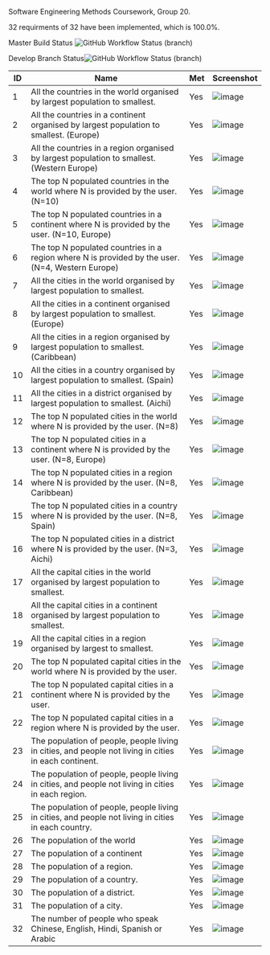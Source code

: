 Software Engineering Methods Coursework, Group 20.

32 requirments of 32 have been implemented, which is 100.0%.

Master Build Status ![GitHub Workflow Status (branch)](https://img.shields.io/github/actions/workflow/status/SEM-G20/coursework/main.yml?branch=master)

Develop Branch Status![GitHub Workflow Status (branch)](https://img.shields.io/github/actions/workflow/status/SEM-G20/coursework/main.yml?branch=develop)


| ID    | Name | Met  | Screenshot |
|-------|------|------|------------|
| 1     | All the countries in the world organised by largest population to smallest. | Yes | ![image](https://github.com/SEM-G20/Coursework/assets/157507841/f686a9b3-3b0f-4f7e-b128-12ec036fb5d0)|
| 2     | All the countries in a continent organised by largest population to smallest. (Europe) | Yes | ![image](https://github.com/SEM-G20/Coursework/assets/157507841/2c5e993a-abc4-4ecd-aa1b-1c4a6af281cb)|
| 3     | All the countries in a region organised by largest population to smallest. (Western Europe) | Yes | ![image](https://github.com/SEM-G20/Coursework/assets/157507841/f283138c-aff8-4ffb-9a28-9b4e1b6702a4)| 
| 4     | The top N populated countries in the world where N is provided by the user. (N=10) | Yes | ![image](https://github.com/SEM-G20/Coursework/assets/157507841/991c4298-e4fe-48bf-b220-e949482f4b03)| 
| 5     | The top N populated countries in a continent where N is provided by the user. (N=10, Europe) | Yes | ![image](https://github.com/SEM-G20/Coursework/assets/157507841/1203ae1e-0efe-4072-aaba-940c7c4b7995)| 
| 6     | The top N populated countries in a region where N is provided by the user. (N=4, Western Europe) | Yes | ![image](https://github.com/SEM-G20/Coursework/assets/157507841/17f923b2-4978-4a99-a96d-f5433b71e1f0)|
| 7     | All the cities in the world organised by largest population to smallest. | Yes | ![image](https://github.com/SEM-G20/Coursework/assets/157507841/fd4b1bc9-3347-441a-8ceb-a8ec45684bdc)|
| 8     | All the cities in a continent organised by largest population to smallest. (Europe) | Yes | ![image](https://github.com/SEM-G20/Coursework/assets/157507841/8316a9f9-255d-402a-98c4-2d8c93a4ed2b)|
| 9     | All the cities in a region organised by largest population to smallest. (Caribbean) | Yes | ![image](https://github.com/SEM-G20/Coursework/assets/157507841/5e17ee16-3322-4b32-981b-86ba2f348b85)|
| 10     | All the cities in a country organised by largest population to smallest. (Spain) | Yes | ![image](https://github.com/SEM-G20/Coursework/assets/157507841/804aee10-1014-4042-99be-1be77b2d9fb9)|
| 11     | All the cities in a district organised by largest population to smallest. (Aichi) | Yes | ![image](https://github.com/SEM-G20/Coursework/assets/157507841/03d421f2-d0f2-48bb-95ba-9a96a10a1619)|
| 12     | The top N populated cities in the world where N is provided by the user. (N=8) | Yes | ![image](https://github.com/SEM-G20/Coursework/assets/157507841/b30b703c-cf80-414f-b968-d28468975dc9)|
| 13     | The top N populated cities in a continent where N is provided by the user. (N=8, Europe) | Yes | ![image](https://github.com/SEM-G20/Coursework/assets/157507841/8141e278-c71c-4afc-b490-132e3136f6f9)|
| 14     | The top N populated cities in a region where N is provided by the user. (N=8, Caribbean)| Yes | ![image](https://github.com/SEM-G20/Coursework/assets/157507841/7c158318-0f4a-44b7-9659-5b87c08c2b4d)|
| 15     | The top N populated cities in a country where N is provided by the user. (N=8, Spain) | Yes | ![image](https://github.com/SEM-G20/Coursework/assets/157507841/39e7cbc0-8aff-441a-bd7a-eff479e7f9d4)|
| 16     | The top N populated cities in a district where N is provided by the user. (N=3, Aichi) | Yes | ![image](https://github.com/SEM-G20/Coursework/assets/157507841/3ac21114-3aac-4019-93fd-2dea0cdef667)|
| 17    | All the capital cities in the world organised by largest population to smallest. | Yes | ![image](https://github.com/SEM-G20/Coursework/assets/157507841/56680d6a-100e-4be5-a3ab-20d872e1f5d3)|
| 18    | All the capital cities in a continent organised by largest population to smallest. | Yes | ![image](https://github.com/SEM-G20/Coursework/assets/157507841/d0d13d29-7a69-4a79-9236-875879e65b73)|
| 19    | All the capital cities in a region organised by largest to smallest. | Yes | ![image](https://github.com/SEM-G20/Coursework/assets/157507841/c3d87b7b-ac57-4f3e-986c-73faa7dca09c)|
| 20    | The top N populated capital cities in the world where N is provided by the user. | Yes | ![image](https://github.com/SEM-G20/Coursework/assets/157507841/8f0948ce-dc00-4a3d-9abc-1085ddf1ac83)|
| 21    | The top N populated capital cities in a continent where N is provided by the user. | Yes | ![image](https://github.com/SEM-G20/Coursework/assets/157507841/35ef7dbc-6ebc-422f-920b-0b1b9453d2aa)|
| 22    | The top N populated capital cities in a region where N is provided by the user. | Yes | ![image](https://github.com/SEM-G20/Coursework/assets/157507841/61bc7046-20b7-47e6-b4d7-96008681d686)|
| 23    | The population of people, people living in cities, and people not living in cities in each continent. | Yes | ![image](https://github.com/SEM-G20/Coursework/assets/157507841/89ba3542-2f45-47e6-a7f2-c76023b1d767)|
| 24    | The population of people, people living in cities, and people not living in cities in each region. | Yes | ![image](https://github.com/SEM-G20/Coursework/assets/157507841/95fe9b8f-3284-48d5-9fdd-bef2cf521444)|
| 25    | The population of people, people living in cities, and people not living in cities in each country. | Yes | ![image](https://github.com/SEM-G20/Coursework/assets/157507841/c78b4560-4dbb-4860-af18-361712400583)|
| 26    | The population of the world | Yes | ![image](https://github.com/SEM-G20/Coursework/assets/157507841/9b040d6f-d87d-4d43-ae71-38b86257071c)|
| 27    | The population of a continent | Yes | ![image](https://github.com/SEM-G20/Coursework/assets/157507841/254c7cd7-8288-4744-b19c-021e1d3a8df2)|
| 28    | The population of a region. | Yes | ![image](https://github.com/SEM-G20/Coursework/assets/157507841/fb035b4c-f4c8-4ba9-87df-4bf8515e8a1c)|
| 29    | The population of a country. | Yes | ![image](https://github.com/SEM-G20/Coursework/assets/157507841/84bfa2e4-686a-4356-8c81-35831e2619d9)|
| 30    | The population of a district. | Yes | ![image](https://github.com/SEM-G20/Coursework/assets/157507841/15aed044-47d7-4d00-b61f-be7a355137e2)|
| 31    | The population of a city. | Yes | ![image](https://github.com/SEM-G20/Coursework/assets/157507841/80728b4f-83c8-423b-9022-4eb23b1bfdc7)|
| 32    | The number of people who speak Chinese, English, Hindi, Spanish or Arabic | Yes | ![image](https://github.com/SEM-G20/Coursework/assets/157507841/f1f60fe6-d54f-458f-a431-4a3e44cbb0a6)|
